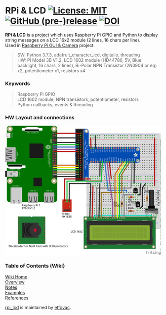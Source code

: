 # RPi &amp; LCD  [![License: MIT](https://img.shields.io/badge/License-MIT-blue.svg)](https://github.com/etfovac/rpi_lcd/blob/master/LICENSE) [![GitHub (pre-)release](https://img.shields.io/badge/releases--yellow.svg)](https://github.com/etfovac/rpi_lcd/releases/) [![DOI](https://zenodo.org/badge/292868081.svg)](https://zenodo.org/badge/latestdoi/292868081)


**RPi &amp; LCD** is a project which uses Raspberry Pi GPIO and Python to display string messages on a LCD 16x2 module (2 lines, 16 chars per line).  
Used in [Raspberry Pi GUI & Camera](https://github.com/etfovac/rpi_cam) project.
  
> SW: Python 3.7.3, adafruit_character_lcd, digitalio, threading  
> HW: Pi Model 3B  V1.2, LCD 1602 module (HD44780, 5V, Blue backlight, 16 chars, 2 lines), Bi-Polar NPN Transistor (2N3904 or eq) x2, potentiometer x1, resistors x4  

### Keywords  
> Raspberry Pi GPIO  
> LCD 1602 module, NPN transistors, potentiometer, resistors  
> Python callbacks, events & threading

### HW Layout and connections  
<img src="./graphics/RPi%20IR.png" alt="RPi IR LCD Layout">

### Table of Contents (Wiki)
[Wiki Home](https://github.com/etfovac/rpi_lcd/wiki)  
[Overview](https://github.com/etfovac/rpi_lcd/wiki/Overview)  
[Notes](https://github.com/etfovac/rpi_lcd/wiki/Notes)  
[Examples](https://github.com/etfovac/rpi_lcd/wiki/Examples)  
[References](https://github.com/etfovac/rpi_lcd/wiki/References)  


[rpi_lcd](https://github.com/etfovac/rpi_lcd) is maintained by [etfovac](https://github.com/etfovac).
